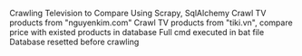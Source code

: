 Crawling Television to Compare
Using Scrapy, SqlAlchemy
Crawl TV products from "nguyenkim.com"
Crawl TV products from "tiki.vn", compare price with existed products in database
Full cmd executed in bat file
Database resetted before crawling